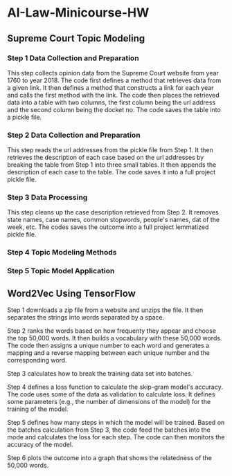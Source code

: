 # AI-Law-Minicourse-HW
## Supreme Court Topic Modeling
### Step 1 Data Collection and Preparation
This step collects opinion data from the Supreme Court website from year 1760 to year 2018.  The code first defines a method that retrieves data from a given link.  It then defines a method that constructs a link for each year and calls the first method with the link.  The code then places the retrieved data into a table with two columns, the first column being the url address and the second column being the docket no.  The code saves the table into a pickle file.
### Step 2 Data Collection and Preparation
This step reads the url addresses from the pickle file from Step 1.  It then retrieves the description of each case based on the url addresses by breaking the table from Step 1 into three small tables.  It then appends the description of each case to the table.  The code saves it into a full project pickle file. 
### Step 3 Data Processing
This step cleans up the case description retrieved from Step 2. It removes state names, case names, common stopwords, people's names, dat of the week, etc. The codes saves the outcome into a full project lemmatized pickle file.
### Step 4 Topic Modeling Methods

### Step 5 Topic Model Application

## Word2Vec Using TensorFlow
Step 1 downloads a zip file from a website and unzips the file. It then separates the strings into words separated by a space.

Step 2 ranks the words based on how frequenty they appear and choose the top 50,000 words.  It then builds a vocabulary with these 50,000 words. The code then assigns a unique number to each word and generates a mapping and a reverse mapping between each unique number and the corresponding word.

Step 3 calculates how to break the training data set into batches.

Step 4 defines a loss function to calculate the skip-gram model's accuracy. The code uses some of the data as validation to calculate loss. It defines some parameters (e.g., the number of dimensions of the model) for the training of the model.

Step 5 defines how many steps in which the model will be trained. Based on the batches calculation from Step 3, the code feed the batches into the mode and calculates the loss for each step. The code can then monitors the accuracy of the model.

Step 6 plots the outcome into a graph that shows the relatedness of the 50,000 words.

